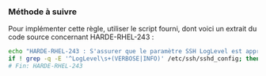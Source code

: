 
### Méthode à suivre

Pour implémenter cette règle, utiliser le script fourni, dont voici un extrait du code source concernant HARDE-RHEL-243 :

``` {.bash .numberLines}
echo "HARDE-RHEL-243 : S'assurer que le paramètre SSH LogLevel est approprié"
if ! grep -q -E '^LogLevel\s+(VERBOSE|INFO)' /etc/ssh/sshd_config; then echo "LogLevel VERBOSE" >>/etc/ssh/sshd_config; fi
# Fin: HARDE-RHEL-243
```

